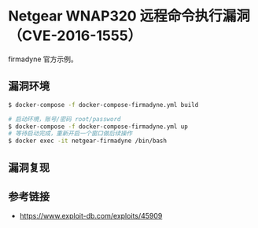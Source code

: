 # Netgear WNAP320 远程命令执行漏洞（CVE-2016-1555）

firmadyne 官方示例。

## 漏洞环境

```sh
$ docker-compose -f docker-compose-firmadyne.yml build

# 启动环境，账号/密码 root/password
$ docker-compose -f docker-compose-firmadyne.yml up
# 等待启动完成，重新开启一个窗口做后续操作
$ docker exec -it netgear-firmadyne /bin/bash
```

## 漏洞复现

## 参考链接

- https://www.exploit-db.com/exploits/45909

